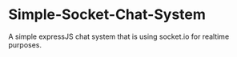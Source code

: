 # Simple-Socket-Chat-System
A simple expressJS chat system that is using socket.io for realtime purposes.


